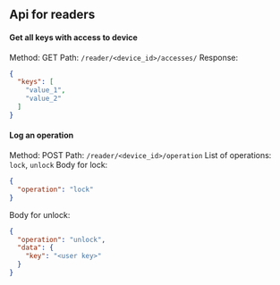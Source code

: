 ## Api for readers

#### Get all keys with access to device

Method: GET
Path: `/reader/<device_id>/accesses/`
Response:

```json
{
  "keys": [
    "value_1",
    "value_2"
  ]
}
```

#### Log an operation

Method: POST
Path: `/reader/<device_id>/operation`
List of operations: `lock`, `unlock`
Body for lock:

```json
{
  "operation": "lock"
}
```

Body for unlock:

```json
{
  "operation": "unlock",
  "data": {
    "key": "<user key>"
  }
}
```